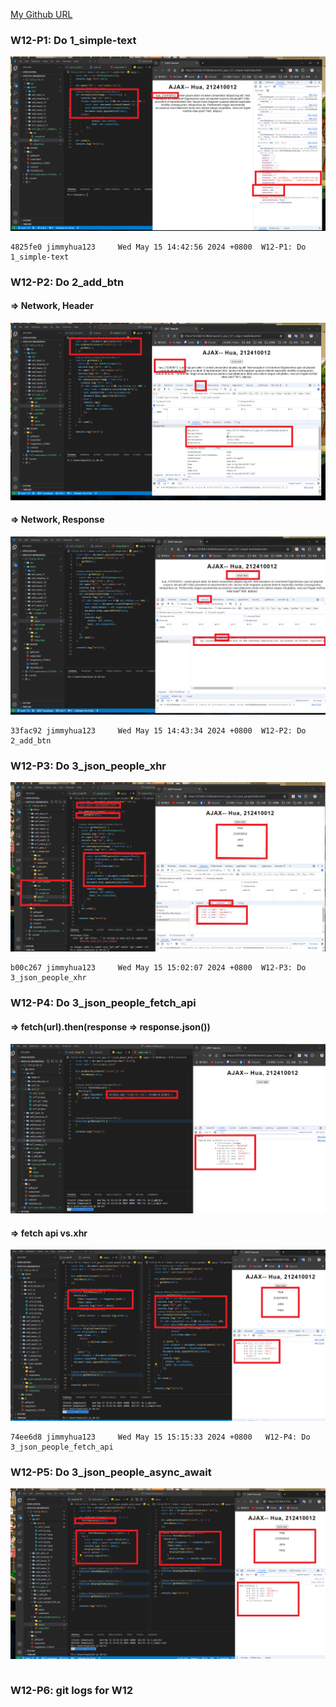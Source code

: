 [My Github URL](https://github.com/jimmyhua123/1122-js-1N-12)

### W12-P1: Do 1_simple-text
 
![](w12-p1.png)
 
```
4825fe0 jimmyhua123     Wed May 15 14:42:56 2024 +0800  W12-P1: Do 1_simple-text
```
### W12-P2: Do 2_add_btn
 
#### => Network, Header
 
![](w12-p2-1.png)
 
#### => Network, Response
 
![](w12-p2-2.png)
 
```
33fac92 jimmyhua123     Wed May 15 14:43:34 2024 +0800  W12-P2: Do 2_add_btn

```

### W12-P3: Do 3_json_people_xhr
 
![](w12-p3.png)
 
 
```
b00c267 jimmyhua123     Wed May 15 15:02:07 2024 +0800  W12-P3: Do 3_json_people_xhr
```
### W12-P4: Do 3_json_people_fetch_api
 
#### => fetch(url).then(response => response.json())
 
![](w12-p4-1.png)
 
#### => fetch api vs.xhr
 
![](w12-p4-2.png)
 
```
74ee6d8 jimmyhua123     Wed May 15 15:15:33 2024 +0800   W12-P4: Do 3_json_people_fetch_api

```

### W12-P5: Do 3_json_people_async_await
 
![](w12-p5.png)
 
```

```
### W12-P6: git logs for W12
```

```